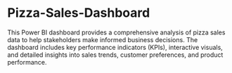 # Pizza-Sales-Dashboard
This Power BI dashboard provides a comprehensive analysis of pizza sales data to help stakeholders make informed business decisions. The dashboard includes key performance indicators (KPIs), interactive visuals, and detailed insights into sales trends, customer preferences, and product performance.
